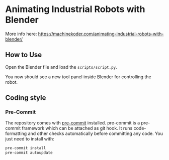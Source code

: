 # Animating Industrial Robots with Blender

More info here: https://machinekoder.com/animating-industrial-robots-with-blender/

## How to Use

Open the Blender file and load the `scripts/script.py`.

You now should see a new tool panel inside Blender for controlling the robot.

## Coding style

### Pre-Commit
The repository comes with [pre-commit](https://pre-commit.com/) installed.
pre-commit is a pre-commit framework which can be attached as git hook. It
runs code-formatting and other checks automatically before committing any code.
You just need to install with:

```bash
pre-commit install
pre-commit autoupdate
```
